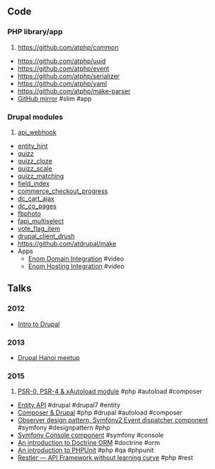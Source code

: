 ## Code

### PHP library/app

1. https://github.com/atphp/common
- https://github.com/atphp/uuid
- https://github.com/atphp/event
- https://github.com/atphp/serializer
- https://github.com/atphp/yaml
- https://github.com/atphp/make-parser
- [GitHub mirror](https://github.com/atphp/github-mirror) #slim #app

### Drupal modules

1. [api_webhook](https://www.drupal.org/project/api_webhook)
- [entity_hint](https://www.drupal.org/project/entity_hint)
- [quizz](https://www.drupal.org/project/quizz)
- [quizz_cloze](https://www.drupal.org/project/quizz_cloze)
- [quizz_scale](https://www.drupal.org/project/quizz_scale)
- [quizz_matching](https://www.drupal.org/project/quizz_matching)
- [field_index](https://www.drupal.org/project/field_index)
- [commerce_checkout_progress](https://www.drupal.org/project/commerce_checkout_progress)
- [dc_cart_ajax](https://www.drupal.org/project/dc_cart_ajax)
- [dc_co_pages](https://www.drupal.org/project/dc_co_pages)
- [fbphoto](https://www.drupal.org/project/fbphoto)
- [fapi_multiselect](https://www.drupal.org/project/fapi_multiselect)
- [vote_flag_item](https://www.drupal.org/project/vote_flag_item)
- [drupal_client_drush](https://www.drupal.org/project/drupal_client_drush)
- https://github.com/atdrupal/make
- Apps
  - [Enom Domain Integration](http://youtu.be/8_Fh0d912HI) #video
  - [Enom Hosting Integration](http://youtu.be/RetKJledrkA) #video

## Talks

### 2012

- [Intro to Drupal](http://www.phpday.vn/sessions/đời-người-ngắn-ngủi-tôi-chọn-drupal)

### 2013

- [Drupal Hanoi meetup](https://www.facebook.com/events/512881438767738/)

### 2015

1. [PSR-0, PSR-4 & xAutoload module](http://slides.com/andytruong/psr-0-psr-4-and-composer) #php #autoload #composer
- [Entity API](https://hackpad.com/Entity-API-mwibBSkJ2uK) #drupal #drupal7 #entity
- [Composer & Drupal](https://hackpad.com/Composer-Drupal-xNseeMzik0c) #php #drupal #autoload #composer
- [Observer design pattern, Symfony2 Event dispatcher component](https://hackpad.com/Event-dispatcher-rScfEsuXLWn) #symfony #designpattern #php
- [Symfony Console component](http://slides.com/andytruong/sf2-console) #symfony #console
- [An introduction to Doctrine ORM](http://slides.com/andytruong/doctrine-orm) #doctrine #orm
- [An introduction to PHPUnit](http://slides.com/andytruong/intro-to-phpunit) #php #qa #phpunit
- [Restler — API Framework without learning curve](http://slides.com/andytruong/restler) #php #rest
